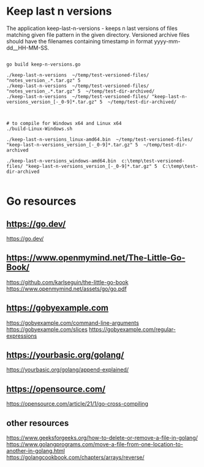 
# Keep last n versions 

The application keep-last-n-versions - keeps n last versions of files matching given file pattern in the given directory. 
Versioned archive files should have the filenames containing timestamp in format yyyy-mm-dd__HH-MM-SS. 

```

go build keep-n-versions.go 

./keep-last-n-versions  ~/temp/test-versioned-files/ "notes_version_.*.tar.gz" 5 
./keep-last-n-versions  ~/temp/test-versioned-files/ "notes_version_.*.tar.gz" 5  ~/temp/test-dir-archived/
./keep-last-n-versions  ~/temp/test-versioned-files/ "keep-last-n-versions_version_[-_0-9]*.tar.gz" 5  ~/temp/test-dir-archived/



# to compile for Windows x64 and Linux x64
./build-Linux-Windows.sh 

./keep-last-n-versions_linux-amd64.bin  ~/temp/test-versioned-files/ "keep-last-n-versions_version_[-_0-9]*.tar.gz" 5  ~/temp/test-dir-archived

./keep-last-n-versions_windows-amd64.bin  c:\temp\test-versioned-files/ "keep-last-n-versions_version_[-_0-9]*.tar.gz" 5  C:\temp\test-dir-archived


```

# Go resources 

## https://go.dev/

https://go.dev/


## https://www.openmymind.net/The-Little-Go-Book/

https://github.com/karlseguin/the-little-go-book
https://www.openmymind.net/assets/go/go.pdf

## https://gobyexample.com

https://gobyexample.com/command-line-arguments
https://gobyexample.com/slices
https://gobyexample.com/regular-expressions

## https://yourbasic.org/golang/

https://yourbasic.org/golang/append-explained/

## https://opensource.com/

https://opensource.com/article/21/1/go-cross-compiling

## other resources

https://www.geeksforgeeks.org/how-to-delete-or-remove-a-file-in-golang/
https://www.golangprograms.com/move-a-file-from-one-location-to-another-in-golang.html
https://golangcookbook.com/chapters/arrays/reverse/
